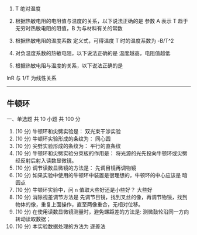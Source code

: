 1. T 绝对温度
2. 根据热敏电阻的电阻值与温度的关系，以下说法正确的是
    参数 A 表示 T 趋于无穷时热敏电阻的阻值，B 为与材料有关的常数
3. 根据热敏电阻的温度系数 定义式，可得温度 T 时的温度系数为
     -B/T^2

4. 对负温度系数的热敏电阻，以下说法正确的是
    温度越高，电阻值越低


5. 根据热敏电阻与温度的关系，以下说法正确的是

lnR 与 1/T 为线性关系

---

## 牛顿环

一、单选题 共 10 小题 共 100 分

1. (10 分) 牛顿环和尖劈实验是：
     双光束干涉实验
2. (10 分) 牛顿环实验形成的条纹为：
     同心圆
3. (10 分) 尖劈实验形成的条纹为：
     平行的直条纹
4. (10 分) 牛顿环和尖劈实验分束板的作用是：
     将光源的光先投向牛顿环或尖劈经反射后射入读数显微镜。
5. (10 分) 调节读数显微镜的方法是：
     先调目镜再调物镜
6. (10 分) 如果实验中使用的牛顿环中装置是很理想的，牛顿环的中心应该是
     暗圆点
7. (10 分) 牛顿环实验中，问 n 值取大些好还是小些好？
     大些好
8. (10 分) 消除视差调节方法是
     先调节目镜，找到叉丝的像，再调节物镜，找到物体的像，重复上面操作，直至两像重合，无相对位移。
9. (10 分) 在使用读数显微镜测量时，避免螺距差的方法是:
     测微鼓轮沿同一方向转动读取数据；
10. (10 分) 本实验数据处理的方法为
     逐差法

